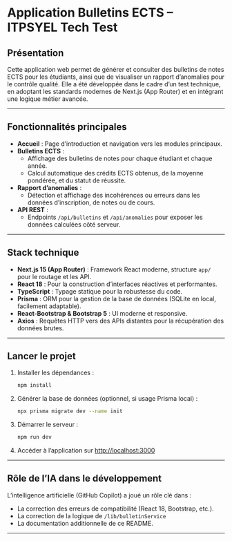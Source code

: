 # Application Bulletins ECTS – ITPSYEL Tech Test

## Présentation

Cette application web permet de générer et consulter des bulletins de notes ECTS pour les étudiants, ainsi que de visualiser un rapport d’anomalies pour le contrôle qualité. Elle a été développée dans le cadre d’un test technique, en adoptant les standards modernes de Next.js (App Router) et en intégrant une logique métier avancée.

---

## Fonctionnalités principales

- **Accueil** : Page d’introduction et navigation vers les modules principaux.
- **Bulletins ECTS** :
  - Affichage des bulletins de notes pour chaque étudiant et chaque année.
  - Calcul automatique des crédits ECTS obtenus, de la moyenne pondérée, et du statut de réussite.
- **Rapport d’anomalies** :
  - Détection et affichage des incohérences ou erreurs dans les données d’inscription, de notes ou de cours.
- **API REST** :
  - Endpoints `/api/bulletins` et `/api/anomalies` pour exposer les données calculées côté serveur.

---

## Stack technique

- **Next.js 15 (App Router)** : Framework React moderne, structure `app/` pour le routage et les API.
- **React 18** : Pour la construction d’interfaces réactives et performantes.
- **TypeScript** : Typage statique pour la robustesse du code.
- **Prisma** : ORM pour la gestion de la base de données (SQLite en local, facilement adaptable).
- **React-Bootstrap & Bootstrap 5** : UI moderne et responsive.
- **Axios** : Requêtes HTTP vers des APIs distantes pour la récupération des données brutes.

---
## Lancer le projet

1. Installer les dépendances :
	```bash
	npm install
	```
2. Générer la base de données (optionnel, si usage Prisma local) :
	```bash
	npx prisma migrate dev --name init
	```
3. Démarrer le serveur :
	```bash
	npm run dev
	```
4. Accéder à l’application sur [http://localhost:3000](http://localhost:3000)

---

## Rôle de l’IA dans le développement

L’intelligence artificielle (GitHub Copilot) a joué un rôle clé dans :
- La correction des erreurs de compatibilité (React 18, Bootstrap, etc.).
- La correction de la logique de `/lib/bulletinService`
- La documentation additionnelle de ce README.

---


